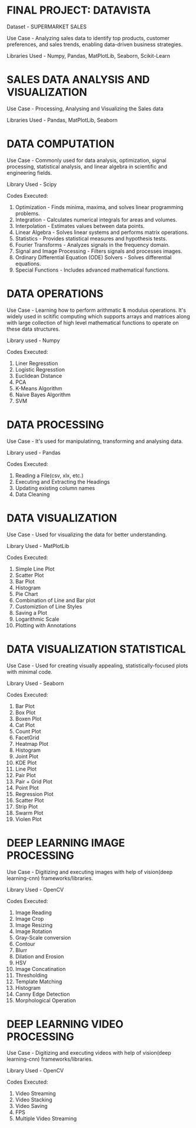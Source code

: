 # FINAL PROJECT: DATAVISTA

Dataset - SUPERMARKET SALES

Use Case - Analyzing sales data to identify top products, customer preferences, and sales trends, enabling data-driven business strategies.

Libraries Used - Numpy, Pandas, MatPlotLib, Seaborn, Scikit-Learn

# SALES DATA ANALYSIS AND VISUALIZATION

Use Case - Processing, Analysing and Visualizing the Sales data

Libraries Used - Pandas, MatPlotLib, Seaborn

# DATA COMPUTATION

Use Case - Commonly used for data analysis, optimization, signal processing, statistical analysis, and linear algebra in scientific and engineering fields.

Library Used - Scipy

Codes Executed:
1. Optimization - Finds minima, maxima, and solves linear programming problems.
2. Integration - Calculates numerical integrals for areas and volumes.
3. Interpolation - Estimates values between data points.
4. Linear Algebra - Solves linear systems and performs matrix operations.
5. Statistics - Provides statistical measures and hypothesis tests.
6. Fourier Transforms - Analyzes signals in the frequency domain.
7. Signal and Image Processing - Filters signals and processes images.
8. Ordinary Differential Equation (ODE) Solvers - Solves differential equations.
9. Special Functions - Includes advanced mathematical functions.

# DATA OPERATIONS

Use Case - Learning how to perform arithmatic & modulus operations. It's widely used in scitific computing which supports arrays and matrices along with large collection of high level mathematical functions to operate on these data structures.

Library used - Numpy

Codes Executed: 
1. Liner Regresstion
2. Logistic Regresstion
3. Euclidean Distance
4. PCA
5. K-Means Algorithm
6. Naive Bayes Algorithm
7. SVM

# DATA PROCESSING

Use Case - It's used for manipulatinng, transforming and analysing data.

Library used - Pandas

Codes Executed:
1. Reading a File(csv, xlx, etc.)
2. Executing and Extracting the Headings
3. Updating existing column names
4. Data Cleaning

# DATA VISUALIZATION

Use Case - Used for visualizing the data for better understanding.

Library Used - MatPlotLib

Codes Executed:
1. Simple Line Plot
2. Scatter Plot
3. Bar Plot
4. Histogram
5. Pie Chart
6. Combination of Line and Bar plot
7. Customiztion of Line Styles
8. Saving a Plot
9. Logarithmic Scale
10. Plotting with Annotations

# DATA VISUALIZATION STATISTICAL

Use Case - Used for creating visually appealing, statistically-focused plots with minimal code.

Library Used - Seaborn

Codes Executed:
1. Bar Plot
2. Box Plot
3. Boxen Plot
4. Cat Plot
5. Count Plot
6. FacetGrid
7. Heatmap Plot
8. Histogram
9. Joint Plot
10. KDE Plot
11. Line Plot
12. Pair Plot
13. Pair + Grid Plot
14. Point Plot
15. Regression Plot
16. Scatter Plot
17. Strip Plot
18. Swarm Plot
19. Violen Plot

# DEEP LEARNING IMAGE PROCESSING

Use Case - Digitizing and executing images with help of vision(deep learning-cnn) frameworks/libraries.

Library Used - OpenCV

Codes Executed:
1. Image Reading
2. Image Crop
3. Image Resizing
4. Image Rotation
5. Gray-Scale conversion
6. Contour
7. Blurr
8. Dilation and Erosion
9. HSV
10. Image Concatination
11. Thresholding
12. Template Matching
13. Histogram
14. Canny Edge Detection
15. Morphological Operation

# DEEP LEARNING VIDEO PROCESSING

Use Case - Digitizing and executing videos with help of vision(deep learning-cnn) frameworks/libraries.

Library Used - OpenCV

Codes Executed:
1. Video Streaming
2. Video Stacking
3. Video Saving
4. FPS
5. Multiple Video Streaming
